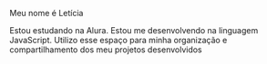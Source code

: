 Meu nome é Letícia

Estou estudando na Alura.
Estou me desenvolvendo na linguagem JavaScript.
Utilizo esse espaço para minha organização e compartilhamento dos meu projetos desenvolvidos

